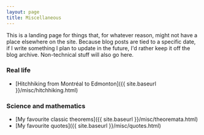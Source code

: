```yaml
---
layout: page
title: Miscellaneous
---
```


This is a landing page for things that, for whatever reason, might not have a place elsewhere on the site. Because blog posts are tied to a specific date, if I write something I plan to update in the future, I'd rather keep it off the blog archive. Non-technical stuff will also go here.

### Real life

+ [Hitchhiking from Montréal to Edmonton]({{ site.baseurl }}/misc/hitchhiking.html)

### Science and mathematics

+ [My favourite classic theorems]({{ site.baseurl }}/misc/theoremata.html)
+ [My favourite quotes]({{ site.baseurl }}/misc/quotes.html)